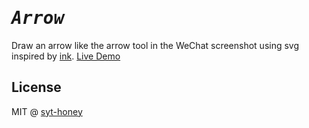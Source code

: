 <h1><em><samp>Arrow</samp></em></h1>

Draw an arrow like the arrow tool in the WeChat screenshot using svg inspired by [ink](https://github.com/hyrious/ink). [Live Demo](https://syt-honey.github.io/tool-libs/arrow/index.html)

## License

MIT @ [syt-honey](https://github.com/syt-honey)